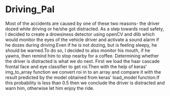 # Driving_Pal
Most of the accidents are caused by one of these two reasons- the driver dozed while driving or he/she got distracted. As a step towards road safety, I decided to create a drowsiness detector using openCV and dlib which would monitor the eyes of the vehicle driver and activate a sound alarm if he dozes during driving.Even if he is not dozing, but is feeling sleepy, he should be warned.To do so, I decided to also monitor his mouth, if he yawns, then remind him to stop nearby for a coffee.
Determining whether the driver is distracted is what we do next. First we load the haar cascade frontal face and eye classifier to get roi.Then with the help of keras' img_to_array function we convert roi in to an array and compare it with the result predicted by the model obtained from keras' load_model function.If this probability is less than 0.5 then we conclude the driver is distracted and warn him, otherwise let him enjoy the ride.
